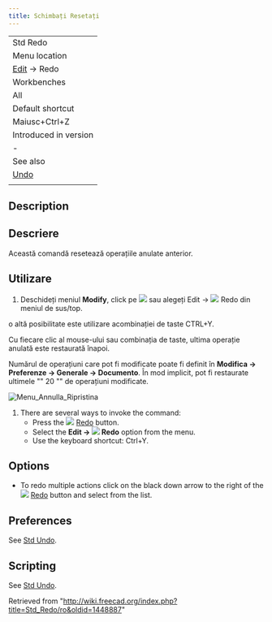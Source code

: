 ```yaml
---
title: Schimbați Resetați
---
```

|  |
| --- |
| Std Redo |
| Menu location |
| [Edit](/Std_Edit_Menu "Std Edit Menu") → Redo‏‎ |
| Workbenches |
| All |
| Default shortcut |
| Maiusc+Ctrl+Z |
| Introduced in version |
| - |
| See also |
| [Undo](/Std_Undo "Std Undo") |
|  |

## Description

## Descriere

Această comandă resetează operațiile anulate anterior.

## Utilizare

1. Deschideți meniul **Modify**, click pe ![](/images/Std_Redo.png) sau alegeți  Edit → ![](/images/Std_Redo.png) Redo din meniul de sus/top.

o altă posibilitate este utilizare acombinației de taste CTRL+Y.

Cu fiecare clic al mouse-ului sau combinația de taste, ultima operație anulată este restaurată înapoi.

Numărul de operațiuni care pot fi modificate poate fi definit în **Modifica → Preferenze → Generale → Documento**. În mod implicit, pot fi restaurate ultimele "" 20 "" de operațiuni modificate.

![Menu_Annulla_Ripristina](/images/PreferenzeAnnulla.png)

1. There are several ways to invoke the command:
   * Press the ![](/images/Std_Redo.svg) [Redo](/Std_Redo "Std Redo") button.
   * Select the **Edit → ![](/images/Std_Redo.svg) Redo** option from the menu.
   * Use the keyboard shortcut: Ctrl+Y.

## Options

* To redo multiple actions click on the black down arrow to the right of the ![](/images/Std_Redo.svg) [Redo](/Std_Redo "Std Redo") button and select from the list.

## Preferences

See [Std Undo](/Std_Undo#Preferences "Std Undo").

## Scripting

See [Std Undo](/Std_Undo#Scripting "Std Undo").

Retrieved from "<http://wiki.freecad.org/index.php?title=Std_Redo/ro&oldid=1448887>"